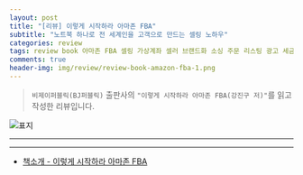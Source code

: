 ```yaml
---  
layout: post  
title: "[리뷰] 이렇게 시작하라 아마존 FBA"  
subtitle: "노트북 하나로 전 세계인을 고객으로 만드는 셀링 노하우"  
categories: review  
tags: review book 아마존 FBA 셀링 가상계좌 셀러 브랜드화 소싱 주문 리스팅 광고 세금 시행착오    
comments: true  
header-img: img/review/review-book-amazon-fba-1.png
---  
```

  
> `비제이퍼블릭(BJ퍼블릭)` 출판사의 `"이렇게 시작하라 아마존 FBA(강진구 저)"`를 읽고 작성한 리뷰입니다.  

![표지](https://theorydb.github.io/assets/img/review/review-book-amazon-fba-1.png)  

---


---

* [책소개 - 이렇게 시작하라 아마존 FBA](http://www.yes24.com/Product/Goods/105180677)


